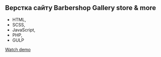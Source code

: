 ## Верстка сайту Barbershop Gallery store & more

- HTML,
- SCSS,
- JavaScript,
- PHP,
- GULP

[Watch demo](https://bogdanpavliv.github.io/barbershop/)